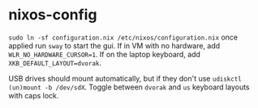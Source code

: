 # nixos-config

`sudo ln -sf configuration.nix /etc/nixos/configuration.nix`
once applied run `sway` to start the gui. If in VM with no hardware, add `WLR_NO_HARDWARE_CURSOR=1`. If on the laptop keyboard, add `XKB_DEFAULT_LAYOUT=dvorak`.

USB drives should mount automatically, but if they don't use `udiskctl (un)mount -b /dev/sdX`.
Toggle between `dvorak` and `us` keyboard layouts with caps lock.
